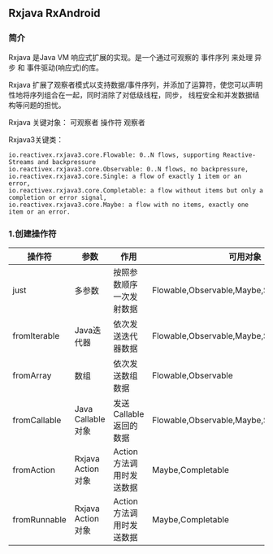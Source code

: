 ## Rxjava RxAndroid

### 简介

Rxjava 是Java VM 响应式扩展的实现。是一个通过可观察的 事件序列 来处理 异步 和 事件驱动(响应式)的库。

Rxjava 扩展了观察者模式以支持数据/事件序列，并添加了运算符，使您可以声明性地将序列组合在一起，同时消除了对低级线程，同步，
线程安全和并发数据结构等问题的担忧。

Rxjava 关键对象：
可观察者
操作符
观察者

Rxjava3关键类：

```
io.reactivex.rxjava3.core.Flowable: 0..N flows, supporting Reactive-Streams and backpressure
io.reactivex.rxjava3.core.Observable: 0..N flows, no backpressure,
io.reactivex.rxjava3.core.Single: a flow of exactly 1 item or an error,
io.reactivex.rxjava3.core.Completable: a flow without items but only a completion or error signal,
io.reactivex.rxjava3.core.Maybe: a flow with no items, exactly one item or an error.
```

### 1.创建操作符
|操作符|参数|作用|可用对象|
|-|-|-| -|
|just|多参数|按照参数顺序一次发射数据|Flowable,Observable,Maybe,Single,Completable|
|fromIterable|Java迭代器|依次发送迭代器数据|Flowable,Observable,Maybe,Single,Completable|
|fromArray|数组|依次发送数组数据|Flowable,Observable|
|fromCallable|Java Callable<T>对象|发送Callable返回的数据|Flowable,Observable,Maybe,Single,Completable|
|fromAction|Rxjava Action对象|Action方法调用时发送数据|Maybe,Completable|
|fromRunnable|Rxjava Action对象|Action方法调用时发送数据|Maybe,Completable|

